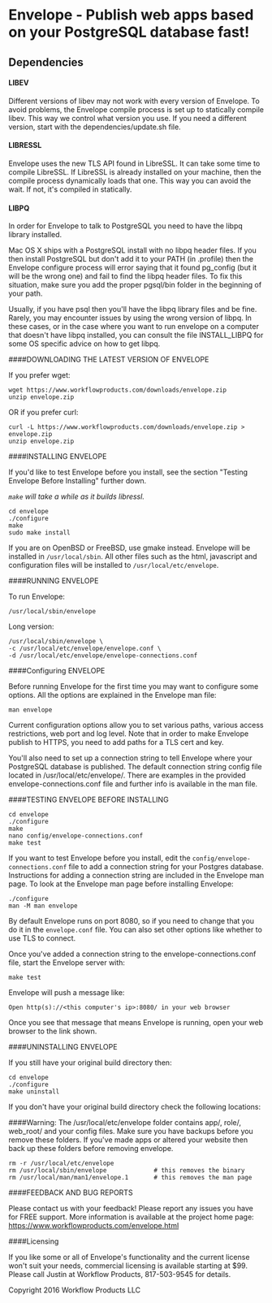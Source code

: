 # Envelope - Publish web apps based on your PostgreSQL database fast!

## Dependencies

#### LIBEV
Different versions of libev may not work with every version of Envelope. To avoid problems, the Envelope compile process is set up to statically compile libev. This way we control what version you use. If you need a different version, start with the dependencies/update.sh file.

#### LIBRESSL
Envelope uses the new TLS API found in LibreSSL. It can take some time to compile LibreSSL. If LibreSSL is already installed on your machine, then the compile process dynamically loads that one. This way you can avoid the wait. If not, it's compiled in statically.

#### LIBPQ
In order for Envelope to talk to PostgreSQL you need to have the libpq library installed.

Mac OS X ships with a PostgreSQL install with no libpq header files. If you then install PostgreSQL but don't add it to your PATH (in .profile) then the Envelope configure process will error saying that it found pg_config (but it will be the wrong one) and fail to find the libpq header files. To fix this situation, make sure you add the proper pgsql/bin folder in the beginning of your path.

Usually, if you have psql then you'll have the libpq library files and be fine. Rarely, you may encounter issues by using the wrong version of libpq. In these cases, or in the case where you want to run envelope on a computer that doesn't have libpq installed, you can consult the file INSTALL_LIBPQ for some OS specific advice on how to get libpq.

####DOWNLOADING THE LATEST VERSION OF ENVELOPE

If you prefer wget:

    wget https://www.workflowproducts.com/downloads/envelope.zip
    unzip envelope.zip

OR if you prefer curl:

    curl -L https://www.workflowproducts.com/downloads/envelope.zip > envelope.zip
    unzip envelope.zip

####INSTALLING ENVELOPE

If you'd like to test Envelope before you install, see the section "Testing Envelope Before Installing" further down.

*`make` will take a while as it builds libressl.*

    cd envelope
    ./configure
    make
    sudo make install

If you are on OpenBSD or FreeBSD, use gmake instead.
Envelope will be installed in `/usr/local/sbin`. All other files such as the html, javascript and configuration files will be installed to `/usr/local/etc/envelope`.

####RUNNING ENVELOPE

To run Envelope:

    /usr/local/sbin/envelope

Long version:

    /usr/local/sbin/envelope \
    -c /usr/local/etc/envelope/envelope.conf \
    -d /usr/local/etc/envelope/envelope-connections.conf

####Configuring ENVELOPE

Before running Envelope for the first time you may want to configure some options. All the options are explained in the Envelope man file:

    man envelope

Current configuration options allow you to set various paths, various access restrictions, web port and log level. Note that in order to make Envelope publish to HTTPS, you need to add paths for a TLS cert and key.

You'll also need to set up a connection string to tell Envelope where your PostgreSQL database is published. The default connection string config file located in /usr/local/etc/envelope/. There are examples in the provided envelope-connections.conf file and further info is available in the man file.

####TESTING ENVELOPE BEFORE INSTALLING

    cd envelope
    ./configure
    make
    nano config/envelope-connections.conf
    make test

If you want to test Envelope before you install, edit the `config/envelope-connections.conf` file to add a connection string for your Postgres database. Instructions for adding a connection string are included in the Envelope man page. To look at the Envelope man page before installing Envelope:

    ./configure
    man -M man envelope

By default Envelope runs on port 8080, so if you need to change that you do it in the `envelope.conf` file. You can also set other options like whether to use TLS to connect.

Once you've added a connection string to the envelope-connections.conf file, start the Envelope server with:

    make test

Envelope will push a message like:

    Open http(s)://<this computer's ip>:8080/ in your web browser

Once you see that message that means Envelope is running, open your web browser to the link shown.

####UNINSTALLING ENVELOPE

If you still have your original build directory then:

    cd envelope
    ./configure
    make uninstall

If you don't have your original build directory check the following locations:

####Warning: The /usr/local/etc/envelope folder contains app/, role/, web_root/ and your config files. Make sure you have backups before you remove these folders. If you've made apps or altered your website then back up these folders before removing envelope. 

    rm -r /usr/local/etc/envelope
    rm /usr/local/sbin/envelope             # this removes the binary
    rm /usr/local/man/man1/envelope.1       # this removes the man page
    
####FEEDBACK AND BUG REPORTS

Please contact us with your feedback! Please report any issues you have for FREE support. More information is available at the project home page: https://www.workflowproducts.com/envelope.html

####Licensing

If you like some or all of Envelope's functionality and the current license won't suit your needs, commercial licensing is available starting at $99. Please call Justin at Workflow Products, 817-503-9545 for details.

Copyright 2016 Workflow Products LLC

